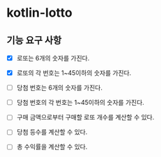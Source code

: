 # kotlin-lotto

## 기능 요구 사항

- [x] 로또는 6개의 숫자를 가진다.
- [x] 로또의 각 번호는 1~45이하의 숫자를 가진다.

- [ ] 당첨 번호는 6개의 숫자를 가진다.
- [ ] 당첨 번호의 각 번호는 1~45이하의 숫자를 가진다.

- [ ] 구매 금액으로부터 구매할 로또 개수를 계산할 수 있다.

- [ ] 당첨 등수를 계산할 수 있다.
- [ ] 총 수익률을 계산할 수 있다.